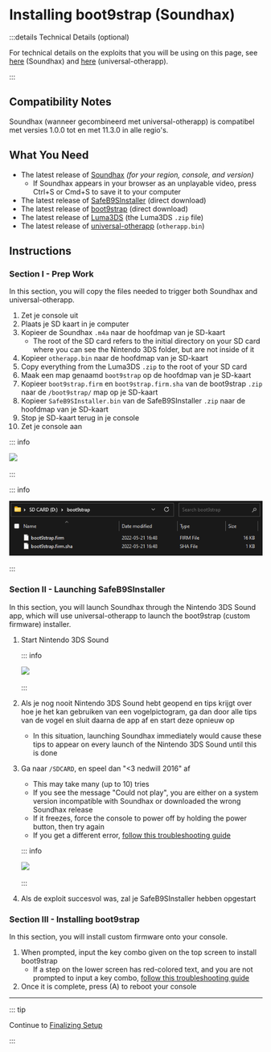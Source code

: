 # Installing boot9strap (Soundhax)

:::details Technical Details (optional)

For technical details on the exploits that you will be using on this page, see [here](https://github.com/nedwill/soundhax) (Soundhax) and [here](https://github.com/TuxSH/universal-otherapp) (universal-otherapp).

:::

## Compatibility Notes

Soundhax (wanneer gecombineerd met universal-otherapp) is compatibel met versies 1.0.0 tot en met 11.3.0 in alle regio's.

## What You Need

- The latest release of [Soundhax](http://soundhax.com) _(for your region, console, and version)_
  - If Soundhax appears in your browser as an unplayable video, press Ctrl+S or Cmd+S to save it to your computer
- The latest release of [SafeB9SInstaller](https://github.com/d0k3/SafeB9SInstaller/releases/download/v0.0.7/SafeB9SInstaller-20170605-122940.zip) (direct download)
- The latest release of [boot9strap](https://github.com/SciresM/boot9strap/releases/download/1.4/boot9strap-1.4.zip) (direct download)
- The latest release of [Luma3DS](https://github.com/LumaTeam/Luma3DS/releases/latest) (the Luma3DS `.zip` file)
- The latest release of [universal-otherapp](https://github.com/TuxSH/universal-otherapp/releases/latest) (`otherapp.bin`)

## Instructions

### Section I - Prep Work

In this section, you will copy the files needed to trigger both Soundhax and universal-otherapp.

1. Zet je console uit
2. Plaats je SD kaart in je computer
3. Kopieer de Soundhax `.m4a` naar de hoofdmap van je SD-kaart
   - The root of the SD card refers to the initial directory on your SD card where you can see the Nintendo 3DS folder, but are not inside of it
4. Kopieer `otherapp.bin` naar de hoofdmap van je SD-kaart
5. Copy everything from the Luma3DS `.zip` to the root of your SD card
6. Maak een map genaamd `boot9strap` op de hoofdmap van je SD-kaart
7. Kopieer `boot9strap.firm` en `boot9strap.firm.sha` van de boot9strap `.zip` naar de `/boot9strap/` map op je SD-kaart
8. Kopieer `SafeB9SInstaller.bin` van de SafeB9SInstaller `.zip` naar de hoofdmap van je SD-kaart
9. Stop je SD-kaart terug in je console
10. Zet je console aan

::: info

![](/images/screenshots/uosoundhax-root-layout.png)

:::

::: info

![](/images/screenshots/boot9strap-folder.png)

:::

### Section II - Launching SafeB9SInstaller

In this section, you will launch Soundhax through the Nintendo 3DS Sound app, which will use universal-otherapp to launch the boot9strap (custom firmware) installer.

1. Start Nintendo 3DS Sound

   ::: info

   ![](/images/screenshots/soundhax-welcome.png)

   :::

2. Als je nog nooit Nintendo 3DS Sound hebt geopend en tips krijgt over hoe je het kan gebruiken van een vogelpictogram, ga dan door alle tips van de vogel en sluit daarna de app af en start deze opnieuw op
   - In this situation, launching Soundhax immediately would cause these tips to appear on every launch of the Nintendo 3DS Sound until this is done

3. Ga naar `/SDCARD`, en speel dan "<3 nedwill 2016" af

   - This may take many (up to 10) tries
   - If you see the message "Could not play", you are either on a system version incompatible with Soundhax or downloaded the wrong Soundhax release
   - If it freezes, force the console to power off by holding the power button, then try again
   - If you get a different error, [follow this troubleshooting guide](troubleshooting#installing-boot9strap-soundhax)

   ::: info

   ![](/images/screenshots/soundhax-launch.png)

   :::

4. Als de exploit succesvol was, zal je SafeB9SInstaller hebben opgestart

### Section III - Installing boot9strap

In this section, you will install custom firmware onto your console.

1. When prompted, input the key combo given on the top screen to install boot9strap
   - If a step on the lower screen has red-colored text, and you are not prompted to input a key combo, [follow this troubleshooting guide](troubleshooting#issues-with-safeb9sinstaller)
2. Once it is complete, press (A) to reboot your console

<!--@include: ./_include/configure-luma3ds.md -->

<!--@include: ./_include/luma3ds-installed-note.md -->

___

::: tip

Continue to [Finalizing Setup](finalizing-setup)

:::
